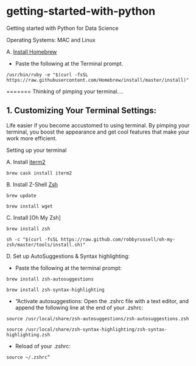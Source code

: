 # getting-started-with-python
Getting started with Python for Data Science


Operating Systems: MAC and Linux 


A. [Install Homebrew](https://brew.sh)

* Paste the following at the Terminal prompt.

`/usr/bin/ruby -e "$(curl -fsSL https://raw.githubusercontent.com/Homebrew/install/master/install)"`



======= Thinking of pimping your terminal....
## 1. Customizing Your Terminal Settings:

Life easier if you become accustomed to using terminal. By pimping your terminal, you boost the appearance and  get cool features that make your work more efficient.

Setting up your terminal


A. Install [iterm2](https://www.iterm2.com/)


`brew cask install iterm2`


B. Install Z-Shell [Zsh](https://gist.github.com/derhuerst/12a1558a4b408b3b2b6e)

`brew update`

`brew install wget`


C. Install [Oh My Zsh]

`brew install zsh`

`sh -c "$(curl -fsSL https://raw.github.com/robbyrussell/oh-my-zsh/master/tools/install.sh)"`


D. Set up AutoSuggestions & Syntax highlighting:

* Paste the following at the terminal prompt:

`brew install zsh-autosuggestions`

`brew install zsh-syntax-highlighting`


* “Activate  autosuggestions:  Open the .zshrc file with a text editor, and append the following line at the end of your .zshrc:

 `source /usr/local/share/zsh-autosuggestions/zsh-autosuggestions.zsh`

  `source /usr/local/share/zsh-syntax-highlighting/zsh-syntax-highlighting.zsh`


* Reload of your .zshrc:

`source ~/.zshrc“`


